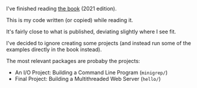 I've finished reading [the book](https://doc.rust-lang.org/stable/book) (2021 edition).

This is my code written (or copied) while reading it.

It's fairly close to what is published, deviating slightly where I see fit.

I've decided to ignore creating some projects (and instead run some of the examples directly in the book instead).

The most relevant packages are probaby the projects:
- An I/O Project: Building a Command Line Program (`minigrep/`)
- Final Project: Building a Multithreaded Web Server (`hello/`)
